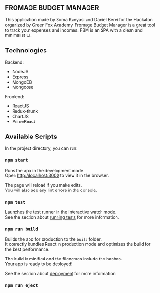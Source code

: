 ## FROMAGE BUDGET MANAGER

This application made by Soma Kanyasi and Daniel Berei for the Hackaton organized by Green Fox Academy. Fromage Budget Manager is a great tool to track your expenses and incomes. FBM is an SPA with a clean and minimalist UI.

## Technologies

Backend:
- NodeJS
- Express
- MongoDB
- Mongoose

Frontend: 
- ReactJS
- Redux-thunk
- ChartJS
- PrimeReact

## Available Scripts

In the project directory, you can run:

### `npm start`

Runs the app in the development mode.<br>
Open [http://localhost:3000](http://localhost:3000) to view it in the browser.

The page will reload if you make edits.<br>
You will also see any lint errors in the console.

### `npm test`

Launches the test runner in the interactive watch mode.<br>
See the section about [running tests](https://facebook.github.io/create-react-app/docs/running-tests) for more information.

### `npm run build`

Builds the app for production to the `build` folder.<br>
It correctly bundles React in production mode and optimizes the build for the best performance.

The build is minified and the filenames include the hashes.<br>
Your app is ready to be deployed!

See the section about [deployment](https://facebook.github.io/create-react-app/docs/deployment) for more information.

### `npm run eject`
